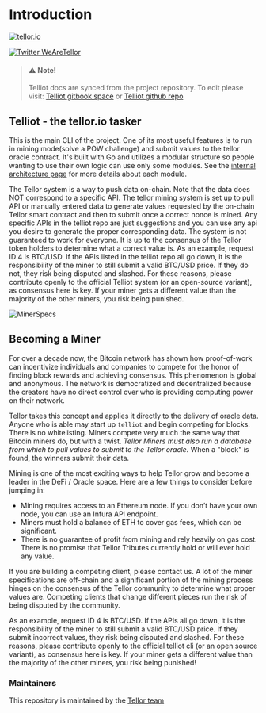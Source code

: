 # Introduction

[![tellor.io](../.gitbook/assets/Tellor.png)](https://www.tellor.io)

[![Twitter WeAreTellor](https://img.shields.io/twitter/url/http/shields.io.svg?style=social)](https://twitter.com/WeAreTellor)

> #### ⚠️ Note!
>
> Telliot docs are synced from the project repository. To edit please visit: [Telliot gitbook space](https://app.gitbook.com/o/-MFXSaNHbs8RgP8-7mnZ/s/-MNZHO9gUCGSwXu5TC9p/) or [Telliot github repo](https://github.com/tellor-io/telliot/tree/master/docs)

## Telliot - the tellor.io tasker

This is the main CLI of the project. One of its most useful features is to run in mining mode(solve a POW challenge) and submit values to the tellor oracle contract. It's built with Go and utilizes a modular structure so people wanting to use their own logic can use only some modules. See the [internal architecture page](internal-architecture.md) for more details about each module.

The Tellor system is a way to push data on-chain. Note that the data does NOT correspond to a specific API. The tellor mining system is set up to pull API or manually entered data to generate values requested by the on-chain Tellor smart contract and then to submit once a correct nonce is mined. Any specific APIs in the telliot repo are just suggestions and you can use any api you desire to generate the proper corresponding data. The system is not guaranteed to work for everyone. It is up to the consensus of the Tellor token holders to determine what a correct value is. As an example, request ID 4 is BTC/USD. If the APIs listed in the telliot repo all go down, it is the responsibility of the miner to still submit a valid BTC/USD price. If they do not, they risk being disputed and slashed. For these reasons, please contribute openly to the official Telliot system (or an open-source variant), as consensus here is key. If your miner gets a different value than the majority of the other miners, you risk being punished.

![MinerSpecs](../.gitbook/assets/minerspecs.png)

## Becoming a Miner

For over a decade now, the Bitcoin network has shown how proof-of-work can incentivize individuals and companies to compete for the honor of finding block rewards and achieving consensus. This phenomenon is global and anonymous. The network is democratized and decentralized because the creators have no direct control over who is providing computing power on their network.

Tellor takes this concept and applies it directly to the delivery of oracle data. Anyone who is able may start up `telliot` and begin competing for blocks. There is no whitelisting. Miners compete very much the same way that Bitcoin miners do, but with a twist. _Tellor Miners must also run a database from which to pull values to submit to the Tellor oracle._ When a "block" is found, the winners submit their data.

Mining is one of the most exciting ways to help Tellor grow and become a leader in the DeFi / Oracle space. Here are a few things to consider before jumping in:

* Mining requires access to an Ethereum node. If you don’t have your own node, you can use an Infura API endpoint.
* Miners must hold a balance of ETH to cover gas fees, which can be significant.
* There is no guarantee of profit from mining and rely heavily on gas cost. There is no promise that Tellor Tributes currently hold or will ever hold any value.

If you are building a competing client, please contact us. A lot of the miner specifications are off-chain and a significant portion of the mining process hinges on the consensus of the Tellor community to determine what proper values are. Competing clients that change different pieces run the risk of being disputed by the community.

As an example, request ID 4 is BTC/USD. If the APIs all go down, it is the responsibility of the miner to still submit a valid BTC/USD price. If they submit incorrect values, they risk being disputed and slashed. For these reasons, please contribute openly to the official telliot cli (or an open source variant), as consensus here is key. If your miner gets a different value than the majority of the other miners, you risk being punished!

### Maintainers

This repository is maintained by the [Tellor team](https://github.com/orgs/tellor-io/people)
